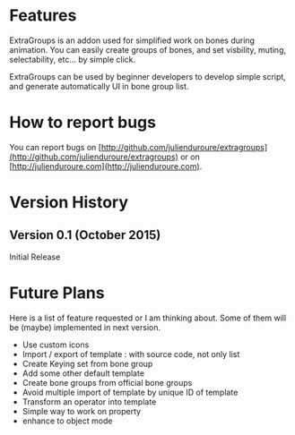 # Features

ExtraGroups is an addon used for simplified work on bones during animation. You can easily create groups of bones, and set visbility, muting, selectability, etc... by simple click.

ExtraGroups can be used by beginner developers to develop simple script, and generate automatically UI in bone group list.

# How to report bugs

You can report bugs on [http://github.com/julienduroure/extragroups](http://github.com/julienduroure/extragroups) or on [http://julienduroure.com](http://julienduroure.com).

# Version History

## Version 0.1 (October 2015)

Initial Release

# Future Plans

Here is a list of feature requested or I am thinking about. Some of them will be (maybe) implemented in next version.

* Use custom icons
* Import / export of template : with source code, not only list
* Create Keying set from bone group
* Add some other default template
* Create bone groups from official bone groups
* Avoid multiple import of template by unique ID of template
* Transform an operator into template
* Simple way to work on property
* enhance to object mode
